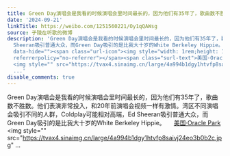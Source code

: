 ```yaml
---
title: Green Day演唱会是我看的时候演唱会里时间最长的，因为他们有35年了，歌曲数不胜数。他们表演非常投入，和20年前演唱会视频一样有激情。湾区不同演唱会吸引不同...
date: '2024-09-21'
linkTitle: https://weibo.com/1251560221/Oy1qQAWsg
source: 子陵在听歌的微博
description: 'Green Day演唱会是我看的时候演唱会里时间最长的，因为他们有35年了，歌曲数不胜数。他们表演非常投入，和20年前演唱会视频一样有激情。湾区不同演唱会吸引不同的人群，Coldplay可能相对高端，Ed
  Sheeran吸引普通大众，而Green Day吸引的是比我大十岁的White Berkeley Hippie。 <a href="http://weibo.com/p/100101B2094253D56DA7FE449F"
  data-hide=""><span class="url-icon"><img style="width: 1rem;height: 1rem" src="https://h5.sinaimg.cn/upload/2015/09/25/3/timeline_card_small_location_default.png"
  referrerpolicy="no-referrer"></span><span class="surl-text">美国·Oracle Park</span></a>
  <img style="" src="https://tvax4.sinaimg.cn/large/4a994b1dgy1htvfp8saivj24eo3b0b2c.jpg"
  ...'
disable_comments: true
---
```

Green Day演唱会是我看的时候演唱会里时间最长的，因为他们有35年了，歌曲数不胜数。他们表演非常投入，和20年前演唱会视频一样有激情。湾区不同演唱会吸引不同的人群，Coldplay可能相对高端，Ed Sheeran吸引普通大众，而Green Day吸引的是比我大十岁的White Berkeley Hippie。 <a href="http://weibo.com/p/100101B2094253D56DA7FE449F" data-hide=""><span class="url-icon"><img style="width: 1rem;height: 1rem" src="https://h5.sinaimg.cn/upload/2015/09/25/3/timeline_card_small_location_default.png" referrerpolicy="no-referrer"></span><span class="surl-text">美国·Oracle Park</span></a> <img style="" src="https://tvax4.sinaimg.cn/large/4a994b1dgy1htvfp8saivj24eo3b0b2c.jpg" ...